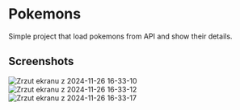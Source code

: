 # Pokemons

Simple project that load pokemons from API and show their details.

## Screenshots
![Zrzut ekranu z 2024-11-26 16-33-10](https://github.com/user-attachments/assets/fac11d73-e057-4598-a272-ea7f6a0b0a53)
![Zrzut ekranu z 2024-11-26 16-33-12](https://github.com/user-attachments/assets/fa7eddb6-8ecf-456c-a201-75f6c64ea1ee)
![Zrzut ekranu z 2024-11-26 16-33-17](https://github.com/user-attachments/assets/4ef95165-eb81-4894-bd60-acec3841f6b1)
